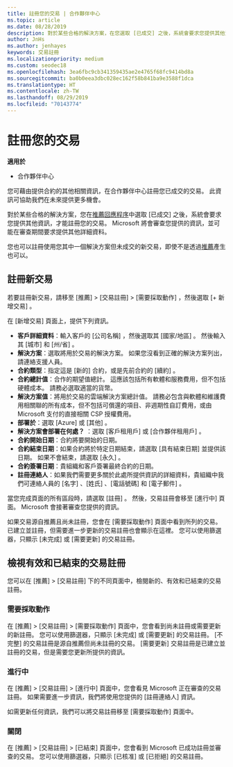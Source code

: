 ```yaml
---
title: 註冊您的交易 | 合作夥伴中心
ms.topic: article
ms.date: 08/28/2019
description: 對於某些合格的解決方案，在您選取 [已成交] 之後，系統會要求您提供其他資訊，才能註冊您的交易。 Microsoft 將會審查您提供的資訊，並可能在審查期間要求提供其他詳細資料。
author: JnHs
ms.author: jenhayes
keywords: 交易註冊
ms.localizationpriority: medium
ms.custom: seodec18
ms.openlocfilehash: 3ea6fbc9cb341359435ae2e4765f68fc9414bd8a
ms.sourcegitcommit: ba0b0eea3dbc028ec162f58b841ba9e3588f1dca
ms.translationtype: HT
ms.contentlocale: zh-TW
ms.lasthandoff: 08/29/2019
ms.locfileid: "70143774"
---
```

# <a name="register-your-deals"></a>註冊您的交易

**適用於**

-  合作夥伴中心

您可藉由提供合約的其他相關資訊，在合作夥伴中心註冊您已成交的交易。 此資訊可協助我們在未來提供更多機會。

對於某些合格的解決方案，您在[推薦回應程序](responding-to-referrals.md)中選取 [已成交]  之後，系統會要求您提供其他資訊，才能註冊您的交易。 Microsoft 將會審查您提供的資訊，並可能在審查期間要求提供其他詳細資料。

您也可以註冊使用您其中一個解決方案但未成交的新交易，即使不是透過[推薦](referrals.md)產生也可以。 

## <a name="register-a-new-deal"></a>註冊新交易

若要註冊新交易，請移至 [推薦] > [交易註冊] > [需要採取動作]  ，然後選取 [+ 新增交易]  。

在 [新增交易]  頁面上，提供下列資訊。

- **客戶詳細資料**：輸入客戶的 [公司名稱]  ，然後選取其 [國家/地區]  。 然後輸入其 [城市]  和 [州/省]  。
- **解決方案**：選取將用於交易的解決方案。 如果您沒看到正確的解決方案列出，請連絡支援人員。
- **合約類型**：指定這是 [新的]  合約，或是先前合約的 [續約]  。
- **合約總計值**：合作的期望值總計。 這應該包括所有軟體和服務費用，但不包括硬體成本。 請務必選取適當的貨幣。
- **解決方案值**：將用於交易的雲端解決方案總計值。 請務必包含與軟體和維護費用相關聯的所有成本，但不包括可償還的項目、非週期性自訂費用，或由 Microsoft 支付的直接相關 CSP 授權費用。
- **部署於**：選取 [Azure]  或 [其他]  。
- **解決方案會部署在何處？** ：選取 [客戶租用戶]  或 [合作夥伴租用戶]  。
- **合約開始日期**：合約將要開始的日期。
- **合約結束日期**：如果合約將於特定日期結束，請選取 [具有結束日期]  並提供該日期。 如果不會結束，請選取 [永久]  。
- **合約簽署日期**：貴組織和客戶簽署最終合約的日期。
- **註冊連絡人**：如果我們需要更多關於此處所提供資訊的詳細資料，貴組織中我們可連絡人員的 [名字]  、[姓氏]  、[電話號碼]  和 [電子郵件]  。

當您完成頁面的所有區段時，請選取 [註冊]  。 然後，交易註冊會移至 [進行中]  頁面。 Microsoft 會接著審查您提供的資訊。

如果交易源自推薦且尚未註冊，您會在 [需要採取動作]  頁面中看到所列的交易。 已建立並註冊，但需要進一步更新的交易註冊也會顯示在這裡。 您可以使用篩選器，只顯示 [未完成]  或 [需要更新]  的交易註冊。

## <a name="viewing-active-and-closed-deal-registrations"></a>檢視有效和已結束的交易註冊

您可以在 [推薦] > [交易註冊]  下的不同頁面中，檢閱新的、有效和已結束的交易註冊。

### <a name="action-required"></a>需要採取動作

在 [推薦] > [交易註冊] > [需要採取動作]  頁面中，您會看到尚未註冊或需要更新的新註冊。 您可以使用篩選器，只顯示 [未完成]  或 [需要更新]  的交易註冊。 [不完整]  的交易註冊是源自推薦但尚未註冊的交易。 [需要更新]  交易註冊是已建立並註冊的交易，但是需要您更新所提供的資訊。

### <a name="in-progress"></a>進行中

在 [推薦] > [交易註冊] > [進行中]  頁面中，您會看見 Microsoft 正在審查的交易註冊。 如果需要進一步資訊，我們將使用您提供的 [註冊連絡人]  資訊。

如需更新任何資訊，我們可以將交易註冊移至 [需要採取動作]  頁面中。

### <a name="closed"></a>關閉

在 [推薦] > [交易註冊] > [已結束]  頁面中，您會看到 Microsoft 已成功註冊並審查的交易。 您可以使用篩選器，只顯示 [已核准]  或 [已拒絕]  的交易註冊。
